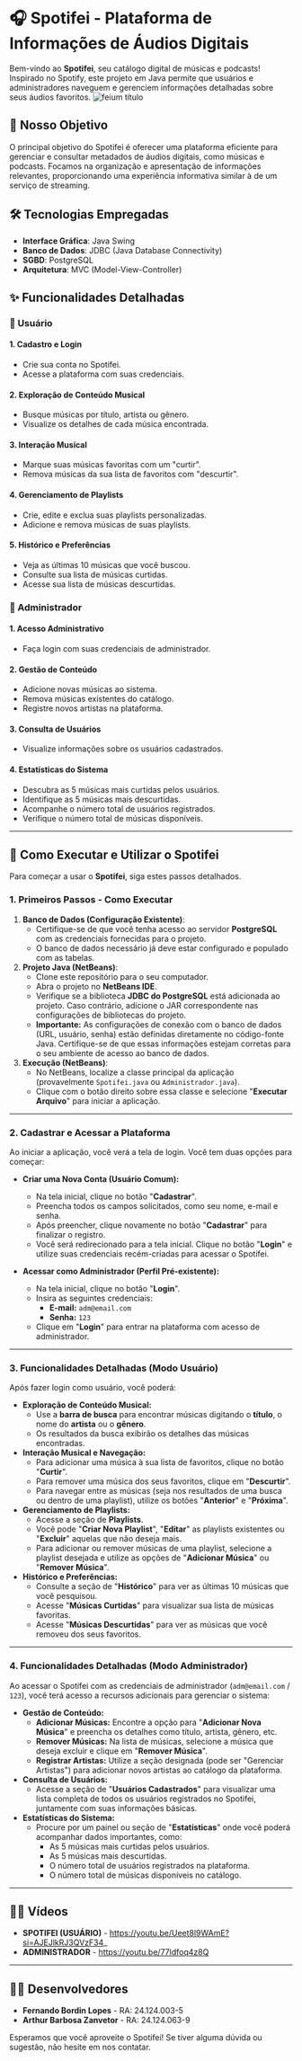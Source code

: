 # 🎧 Spotifei - Plataforma de Informações de Áudios Digitais

Bem-vindo ao **Spotifei**, seu catálogo digital de músicas e podcasts! Inspirado no Spotify, este projeto em Java permite que usuários e administradores naveguem e gerenciem informações detalhadas sobre seus áudios favoritos.
![feium título](https://github.com/user-attachments/assets/f7d54106-2e6b-459e-a448-873c2f821e6d)
## 🎯 Nosso Objetivo

O principal objetivo do Spotifei é oferecer uma plataforma eficiente para gerenciar e consultar metadados de áudios digitais, como músicas e podcasts. Focamos na organização e apresentação de informações relevantes, proporcionando uma experiência informativa similar à de um serviço de streaming.

## 🛠️ Tecnologias Empregadas

* **Interface Gráfica**: Java Swing
* **Banco de Dados**: JDBC (Java Database Connectivity)
* **SGBD**: PostgreSQL
* **Arquitetura**: MVC (Model-View-Controller)

## ✨ Funcionalidades Detalhadas

### 👤 Usuário

#### 1. Cadastro e Login
* Crie sua conta no Spotifei.
* Acesse a plataforma com suas credenciais.

#### 2. Exploração de Conteúdo Musical
* Busque músicas por título, artista ou gênero.
* Visualize os detalhes de cada música encontrada.

#### 3. Interação Musical
* Marque suas músicas favoritas com um "curtir".
* Remova músicas da sua lista de favoritos com "descurtir".

#### 4. Gerenciamento de Playlists
* Crie, edite e exclua suas playlists personalizadas.
* Adicione e remova músicas de suas playlists.

#### 5. Histórico e Preferências
* Veja as últimas 10 músicas que você buscou.
* Consulte sua lista de músicas curtidas.
* Acesse sua lista de músicas descurtidas.

### 👑 Administrador

#### 1. Acesso Administrativo
* Faça login com suas credenciais de administrador.

#### 2. Gestão de Conteúdo
* Adicione novas músicas ao sistema.
* Remova músicas existentes do catálogo.
* Registre novos artistas na plataforma.

#### 3. Consulta de Usuários
* Visualize informações sobre os usuários cadastrados.

#### 4. Estatísticas do Sistema
* Descubra as 5 músicas mais curtidas pelos usuários.
* Identifique as 5 músicas mais descurtidas.
* Acompanhe o número total de usuários registrados.
* Verifique o número total de músicas disponíveis.

---

## 🚀 Como Executar e Utilizar o Spotifei

Para começar a usar o **Spotifei**, siga estes passos detalhados.

### 1. Primeiros Passos - Como Executar

1.  **Banco de Dados (Configuração Existente)**:
    * Certifique-se de que você tenha acesso ao servidor **PostgreSQL** com as credenciais fornecidas para o projeto.
    * O banco de dados necessário já deve estar configurado e populado com as tabelas.
2.  **Projeto Java (NetBeans)**:
    * Clone este repositório para o seu computador.
    * Abra o projeto no **NetBeans IDE**.
    * Verifique se a biblioteca **JDBC do PostgreSQL** está adicionada ao projeto. Caso contrário, adicione o JAR correspondente nas configurações de bibliotecas do projeto.
    * **Importante:** As configurações de conexão com o banco de dados (URL, usuário, senha) estão definidas diretamente no código-fonte Java. Certifique-se de que essas informações estejam corretas para o seu ambiente de acesso ao banco de dados.
3.  **Execução (NetBeans)**:
    * No NetBeans, localize a classe principal da aplicação (provavelmente `Spotifei.java` ou `Administrador.java`).
    * Clique com o botão direito sobre essa classe e selecione "**Executar Arquivo**" para iniciar a aplicação.

---

### 2. Cadastrar e Acessar a Plataforma

Ao iniciar a aplicação, você verá a tela de login. Você tem duas opções para começar:

* **Criar uma Nova Conta (Usuário Comum):**
    *  Na tela inicial, clique no botão "**Cadastrar**".
    *  Preencha todos os campos solicitados, como seu nome, e-mail e senha.
    *  Após preencher, clique novamente no botão "**Cadastrar**" para finalizar o registro.
    *  Você será redirecionado para a tela inicial. Clique no botão "**Login**" e utilize suas credenciais recém-criadas para acessar o Spotifei.

* **Acessar como Administrador (Perfil Pré-existente):**
    *  Na tela inicial, clique no botão "**Login**".
    *  Insira as seguintes credenciais:
        * **E-mail:** `adm@email.com`
        * **Senha:** `123`
    *  Clique em "**Login**" para entrar na plataforma com acesso de administrador.

---

### 3. Funcionalidades Detalhadas (Modo Usuário)

Após fazer login como usuário, você poderá:

* **Exploração de Conteúdo Musical:**
    * Use a **barra de busca** para encontrar músicas digitando o **título**, o nome do **artista** ou o **gênero**.
    * Os resultados da busca exibirão os detalhes das músicas encontradas.
* **Interação Musical e Navegação:**
    * Para adicionar uma música à sua lista de favoritos, clique no botão "**Curtir**".
    * Para remover uma música dos seus favoritos, clique em "**Descurtir**".
    * Para navegar entre as músicas (seja nos resultados de uma busca ou dentro de uma playlist), utilize os botões "**Anterior**" e "**Próxima**".
* **Gerenciamento de Playlists:**
    * Acesse a seção de **Playlists**.
    * Você pode "**Criar Nova Playlist**", "**Editar**" as playlists existentes ou "**Excluir**" aquelas que não deseja mais.
    * Para adicionar ou remover músicas de uma playlist, selecione a playlist desejada e utilize as opções de "**Adicionar Música**" ou "**Remover Música**".
* **Histórico e Preferências:**
    * Consulte a seção de "**Histórico**" para ver as últimas 10 músicas que você pesquisou.
    * Acesse "**Músicas Curtidas**" para visualizar sua lista de músicas favoritas.
    * Acesse "**Músicas Descurtidas**" para ver as músicas que você removeu dos seus favoritos.

---

### 4. Funcionalidades Detalhadas (Modo Administrador)

Ao acessar o Spotifei com as credenciais de administrador (`adm@email.com` / `123`), você terá acesso a recursos adicionais para gerenciar o sistema:

* **Gestão de Conteúdo:**
    * **Adicionar Músicas:** Encontre a opção para "**Adicionar Nova Música**" e preencha os detalhes como título, artista, gênero, etc.
    * **Remover Músicas:** Na lista de músicas, selecione a música que deseja excluir e clique em "**Remover Música**".
    * **Registrar Artistas:** Utilize a seção designada (pode ser "Gerenciar Artistas") para adicionar novos artistas ao catálogo da plataforma.
* **Consulta de Usuários:**
    * Acesse a seção de "**Usuários Cadastrados**" para visualizar uma lista completa de todos os usuários registrados no Spotifei, juntamente com suas informações básicas.
* **Estatísticas do Sistema:**
    * Procure por um painel ou seção de "**Estatísticas**" onde você poderá acompanhar dados importantes, como:
        * As 5 músicas mais curtidas pelos usuários.
        * As 5 músicas mais descurtidas.
        * O número total de usuários registrados na plataforma.
        * O número total de músicas disponíveis no catálogo.

---

   ## 👨‍💻 Vídeos

* **SPOTIFEI (USUÁRIO)** - https://youtu.be/Ueet8l9WAmE?si=AJEJlkRJ3QVzF34_
* **ADMINISTRADOR** - https://youtu.be/77ldfoq4z8Q

---

## 👨‍💻 Desenvolvedores

* **Fernando Bordin Lopes** - RA: 24.124.003-5
* **Arthur Barbosa Zanvetor** - RA: 24.124.063-9

Esperamos que você aproveite o Spotifei! Se tiver alguma dúvida ou sugestão, não hesite em nos contatar.
